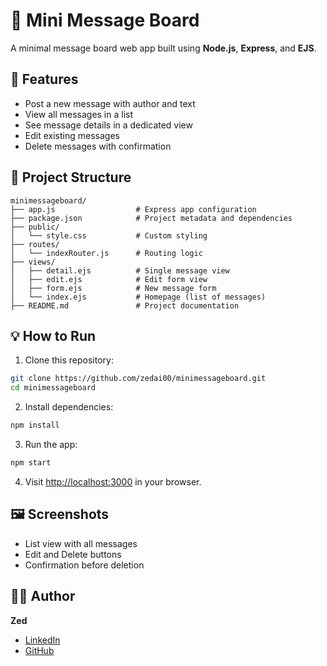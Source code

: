 # 📝 Mini Message Board

A minimal message board web app built using **Node.js**, **Express**, and **EJS**.

## 🚀 Features

- Post a new message with author and text
- View all messages in a list
- See message details in a dedicated view
- Edit existing messages
- Delete messages with confirmation

## 📁 Project Structure

```
minimessageboard/
├── app.js                  # Express app configuration
├── package.json            # Project metadata and dependencies
├── public/
│   └── style.css           # Custom styling
├── routes/
│   └── indexRouter.js      # Routing logic
├── views/
│   ├── detail.ejs          # Single message view
│   ├── edit.ejs            # Edit form view
│   ├── form.ejs            # New message form
│   └── index.ejs           # Homepage (list of messages)
├── README.md               # Project documentation
```

## 💡 How to Run

1. Clone this repository:

```bash
git clone https://github.com/zedai00/minimessageboard.git
cd minimessageboard
```

2. Install dependencies:

```bash
npm install
```

3. Run the app:

```bash
npm start
```

4. Visit [http://localhost:3000](http://localhost:3000) in your browser.

## 🖼️ Screenshots

- List view with all messages
- Edit and Delete buttons
- Confirmation before deletion

## 🙋‍♂️ Author

**Zed**

- [LinkedIn](https://www.linkedin.com/in/zedai00)
- [GitHub](https://github.com/zedai00)
